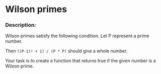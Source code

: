 # Wilson primes

### Description:
Wilson primes satisfy the following condition. Let P represent a prime number.

Then `((P-1)! + 1) / (P * P)` should give a whole number.

Your task is to create a function that returns true if the given number is a Wilson prime.